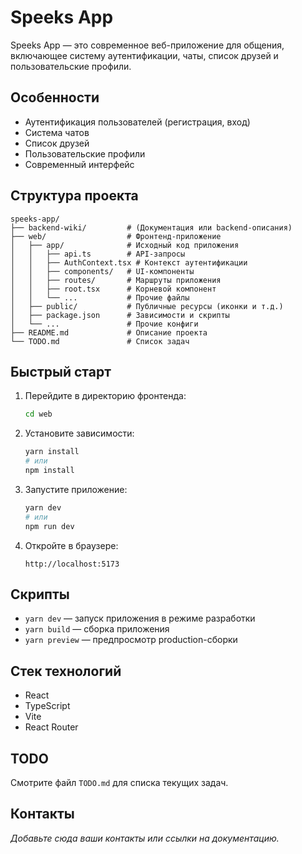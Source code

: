 # Speeks App

Speeks App — это современное веб-приложение для общения, включающее систему аутентификации, чаты, список друзей и пользовательские профили.

## Особенности

- Аутентификация пользователей (регистрация, вход)
- Система чатов
- Список друзей
- Пользовательские профили
- Современный интерфейс

## Структура проекта

```
speeks-app/
├── backend-wiki/         # (Документация или backend-описания)
├── web/                  # Фронтенд-приложение
│   ├── app/              # Исходный код приложения
│   │   ├── api.ts        # API-запросы
│   │   ├── AuthContext.tsx # Контекст аутентификации
│   │   ├── components/   # UI-компоненты
│   │   ├── routes/       # Маршруты приложения
│   │   ├── root.tsx      # Корневой компонент
│   │   └── ...           # Прочие файлы
│   ├── public/           # Публичные ресурсы (иконки и т.д.)
│   ├── package.json      # Зависимости и скрипты
│   └── ...               # Прочие конфиги
├── README.md             # Описание проекта
└── TODO.md               # Список задач
```

## Быстрый старт

1. Перейдите в директорию фронтенда:
   ```bash
   cd web
   ```

2. Установите зависимости:
   ```bash
   yarn install
   # или
   npm install
   ```

3. Запустите приложение:
   ```bash
   yarn dev
   # или
   npm run dev
   ```

4. Откройте в браузере:
   ```
   http://localhost:5173
   ```

## Скрипты

- `yarn dev` — запуск приложения в режиме разработки
- `yarn build` — сборка приложения
- `yarn preview` — предпросмотр production-сборки

## Стек технологий

- React
- TypeScript
- Vite
- React Router

## TODO

Смотрите файл `TODO.md` для списка текущих задач.

## Контакты

_Добавьте сюда ваши контакты или ссылки на документацию._
